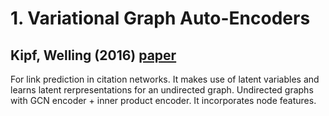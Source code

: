 # 1. Variational Graph Auto-Encoders 
## Kipf, Welling (2016) [paper](https://arxiv.org/pdf/1611.07308.pdf)
For link prediction in citation networks. 
It makes use of latent variables and learns latent rerpresentations for an undirected graph. 
Undirected graphs with GCN encoder + inner product encoder. It incorporates node features. 
